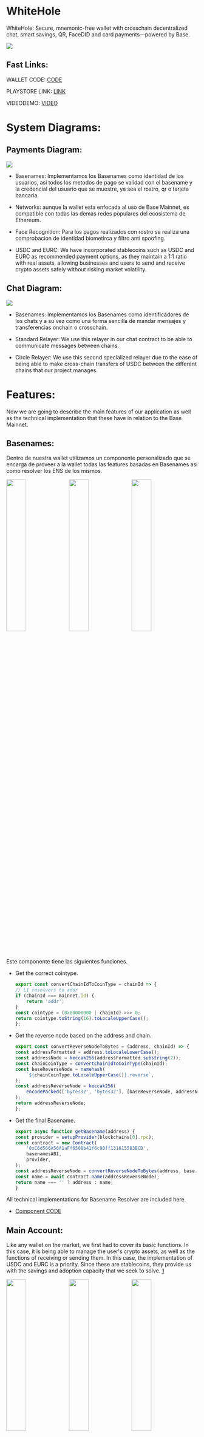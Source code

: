 # WhiteHole
 
WhiteHole: Secure, mnemonic-free wallet with crosschain decentralized chat, smart savings, QR, FaceDID and card payments—powered by Base.

<img src="./Images/featuredWH.png">

## Fast Links:

WALLET CODE: [CODE](./WhiteHole%20RN/)

PLAYSTORE LINK: [LINK](https://play.google.com/store/apps/details?id=com.altaga.whitehole.base)

VIDEODEMO: [VIDEO]()

# System Diagrams:

## Payments Diagram:

<img src="./Images/Payments.drawio.png">

- Basenames: Implementamos los Basenames como identidad de los usuarios, asi todos los metodos de pago se validad con el basename y la credencial del usuario que se muestre, ya sea el rostro, qr o tarjeta bancaria.

- Networks: aunque la wallet esta enfocada al uso de Base Mainnet, es compatible con todas las demas redes populares del ecosistema de Ethereum.

- Face Recognition: Para los pagos realizados con rostro se realiza una comprobacion de identidad biometirca y filtro anti spoofing.

- USDC and EURC: We have incorporated stablecoins such as USDC and EURC as recommended payment options, as they maintain a 1:1 ratio with real assets, allowing businesses and users to send and receive crypto assets safely without risking market volatility.

## Chat Diagram:

<img src="./Images/chat.drawio.png">

- Basenames: Implementamos los Basenames como identificadores de los chats y a su vez como una forma sencilla de mandar mensajes y transferencias onchain o crosschain.

- Standard Relayer: We use this relayer in our chat contract to be able to communicate messages between chains.

- Circle Relayer: We use this second specialized relayer due to the ease of being able to make cross-chain transfers of USDC between the different chains that our project manages.

# Features:

Now we are going to describe the main features of our application as well as the technical implementation that these have in relation to the Base Mainnet.

## Basenames:

Dentro de nuestra wallet utilizamos un componente personalizado que se encarga de proveer a la wallet todas las features basadas en Basenames asi como resolver los ENS de los mismos.

<img src="./Images/base1.jpg" width="32%"> <img src="./Images/base2.jpg" width="32%"> <img src="./Images/base3.jpg" width="32%">

Este componente tiene las siguientes funciones.

- Get the correct cointype.

    ```javascript
    export const convertChainIdToCoinType = chainId => {
    // L1 resolvers to addr
    if (chainId === mainnet.id) {
        return 'addr';
    }
    const cointype = (0x80000000 | chainId) >>> 0;
    return cointype.toString(16).toLocaleUpperCase();
    };
    ```
- Get the reverse node based on the address and chain.

    ```javascript
    export const convertReverseNodeToBytes = (address, chainId) => {
    const addressFormatted = address.toLocaleLowerCase();
    const addressNode = keccak256(addressFormatted.substring(2));
    const chainCoinType = convertChainIdToCoinType(chainId);
    const baseReverseNode = namehash(
        `${chainCoinType.toLocaleUpperCase()}.reverse`,
    );
    const addressReverseNode = keccak256(
        encodePacked(['bytes32', 'bytes32'], [baseReverseNode, addressNode]),
    );
    return addressReverseNode;
    };
    ```

- Get the final Basename.

    ```javascript
    export async function getBasename(address) {
    const provider = setupProvider(blockchains[0].rpc);
    const contract = new Contract(
        '0xC6d566A56A1aFf6508b41f6c90ff131615583BCD',
        basenamesABI,
        provider,
    );
    const addressReverseNode = convertReverseNodeToBytes(address, base.id);
    const name = await contract.name(addressReverseNode);
    return name === '' ? address : name;
    }
    ```

All technical implementations for Basename Resolver are included here.
- [Component CODE](./WhiteHole%20RN/src/components/baseName.js)

## Main Account:

Like any wallet on the market, we first had to cover its basic functions. In this case, it is being able to manage the user's crypto assets, as well as the functions of receiving or sending them. In this case, the implementation of USDC and EURC is a priority. Since these are stablecoins, they provide us with the savings and adoption capacity that we seek to solve. [1](#references)

<img src="./Images/main1.jpg" width="32%"> <img src="./Images/main2.jpg" width="32%"> <img src="./Images/main3.jpg" width="32%">

All technical implementations for main wallet are included here.

- [TAB CODE](./WhiteHole%20RN/src/screens/main/tabs/tab1.js)

###  Wallets:

All assets held by this wallet are fully available to the user, however not the private keys, these are controlled by the Developer Controlled Wallets platform and all the transactions that we want to invoke using this method are controlled from our API in [Google Cloud](./Cloud/). Since the Main wallet can perform transfers of Native tokens and ERC20 Tokens we need the following 2 functions for this.

- Transfer Native Token.

      const transaction = {
          amount: [amount],
          destinationAddress,
          walletId,
          blockchain: blockchains[req.body.chain],
      };
      let response = await circleDeveloperSdk.createTransaction({
          ...transaction,
          fee: {
          type: "level",
          config: {
              feeLevel: "MEDIUM",
          },
          },
      });

- Transfer ERC20 Tokens:

      const interface = new ethers.utils.Interface(abiERC20);
      const transaction = interface.encodeFunctionData("transfer", [
          destinationAddress,
          ethers.utils.parseUnits(amount, token.decimals),
      ]);
      let response = await circleDeveloperSdk.createContractExecutionTransaction({
          walletId,
          callData: transaction,
          contractAddress: token.address,
          fee: {
          type: "level",
          config: {
              feeLevel: "MEDIUM",
          },
          },
      });

All technical implementations for transactions are included here.

- [CLOUD TRANSFER](./Cloud/createTransfer/index.js)

### Batch Balances:

Part of our wallet's UI/UX relies on being able to get the balance of multiple tokens at the same time. However, making the call to all of these contracts at the same time can be time-consuming, so we made a contract that is able to make a batch call of all the ERC20 Tokens we want in a single RPC call. This was deployed to each of the chains supported by the platform and the rest via Remix.

```javascript
function batchBalanceOf(
    address _owner,
    address[] memory _tokenAddresses
) public view returns (uint256[] memory) {
    // Initialize an array to store balances for each token
    uint256[] memory balances = new uint256[](_tokenAddresses.length);

    // Loop through each token address and fetch the balance for _owner
    for (uint256 i = 0; i < _tokenAddresses.length; i++) {
        balances[i] = ERC20(_tokenAddresses[i]).balanceOf(_owner);
    }

    // Return the array of balances
    return balances;
}
```

All technical implementations for this contract are included here.

- [BATCH BALANCES](./Contracts/BatchBalances.sol)

## Smart Savings:

One of the missions of our application is to encourage constant savings, this is normally done through financial education and good consumption habits. However, we go one step further, we make small savings in each purchase and transaction that the user makes.

<img src="./Images/savings2.jpg" width="32%"> <img src="./Images/savings1.jpg" width="32%"> <img src="./Images/savings3.jpg" width="32%">

The savings account has a couple of customizable functions.

- Activate Savings: This switch allows you to turn the savings account on and off, so that the user can stop attaching savings transactions to each purchase.

- Savings Period: This drop-down menu allows the user to set a savings goal, whether daily, weekly, monthly or yearly. NOTE: For now it is possible to change it without limitations, but we do not want the user to be able to remove the fixed date of their savings until the deadline is met.

- Savings Protocol: This drop-down menu gives us two options, percentage savings, which will take the percentage that we configure in each purchase or smart savings.

All technical implementations for savings wallet are included here.

- [TAB CODE](./WhiteHole%20RN/src/screens/main/tabs/tab2.js)

### Savings Protocol:

- Balanced Protocol, this protocol performs a weighted rounding according to the amount to be paid in the transaction, so that the larger the transaction, the greater the savings, in order not to affect the user. And this is the function code:

    ``` javascript
    export function balancedSavingToken(number, usd1, usd2) {
        const balance = number * usd1;
        let amount = 0;
        if (balance <= 1) {
            amount = 1;
        } else if (balance > 1 && balance <= 10) {
            amount = Math.ceil(balance);
        } else if (balance > 10 && balance <= 100) {
            const intBalance = parseInt(balance, 10);
            const value = parseInt(Math.round(intBalance).toString().slice(-2), 10);
            let unit = parseInt(Math.round(intBalance).toString().slice(-1), 10);
            let decimal = parseInt(Math.round(intBalance).toString().slice(-2, -1), 10);
            if (unit < 5) {
            unit = '5';
            decimal = decimal.toString();
            } else {
            unit = '0';
            decimal = (decimal + 1).toString();
            }
            amount = intBalance - value + parseInt(decimal + unit, 10);
        } else if (balance > 100) {
            const intBalance = parseInt(Math.floor(balance / 10), 10);
            amount = (intBalance + 1) * 10;
        }
        return new Decimal(amount).sub(new Decimal(balance)).div(usd2).toNumber();
    }
    ```

- Percentage protocol, unlike the previous protocol, this one aims to always save a percentage selected in the UI.

    ``` javascript
    export function percentageSaving(number, percentage) {
        return number * (percentage / 100);
    }
    ```

All technical implementations for savings protocols are included here.

- [SAVINGS PROTOCOLS](./WhiteHole%20RN/src/utils/utils.js)

## Web3 Card:

Part of people's daily adoption of crypto is being able to use it in the same way they use their cell phone or card to make payments, but without neglecting the security and decentralization of crypto. [2](#references)

<img src="./Images/card2.jpg" width="32%"> <img src="./Images/card3.jpg" width="32%"> <img src="./Images/card1.jpg" width="32%">

### Contactless Payment:

Payment cards are not just a traditional NFC chip, in fact they are more like small computers with installed programs, which run in milliseconds at the time the chip is being scanned. [3](#references)

<img src="./Images/emv1.jpg" width="100%">

So we implemented this card reading to be able to read the sensitive data of the payment cards and with this be able to generate a virtual card that could be used for crypto payments.

All technical implementations for this feature are included here.

- [READ CARD CODE](./WhiteHole%20RN/src/screens/main/components/readCard.js)

#### Card Payment Example:

The merchant can easily execute a payment by opening the payment tab. The payment is the same as making a payment at any current POS, simply by entering the amount in dollars, swiping the card and either the customer or the merchant selecting the token they wish to pay with.

NOTE: We place stablecoins such as USDC and EURC as the first options whenever a payment is made since the purpose of the project is for these to be used preferentially.

<img src="./Images/cardpos1.jpg" width="32%"> <img src="./Images/cardpos2.jpg" width="32%"> <img src="./Images/cardpos3.jpg" width="32%">

Finally, once the token to pay has been selected, we can see the status in the mainnet explorer, if the hardware allows it, print the receipt for the customer or return to the main menu to make another payment.

<img src="./Images/cardpos4.jpg" width="32%"> <img src="./Images/cardpos5.jpg" width="32%"> <img src="./Images/cardpos6.jpg" width="32%">

All technical implementations for transactions are included here.

- [TAB CODE](./WhiteHole%20RN/src/screens/paymentWallet/paymentWallet.js)
- [READ CARD CODE](./WhiteHole%20RN/src/screens/main/components/readCard.js)
- [CLOUD TRANSFER](./Cloud/createTransfer/index.js)

## FaceDID and QR:

Parte de la inovacion de los pagos con crypto es la capacidad de mejorar la accesibilidad, al ser sistemas decentralizados, esto nos deja la posibilidad de realizar pagos mediante el rostro o un QR de forma muy sencilla y segura.

<img src="./Images/face1.jpg" width="32%"> <img src="./Images/face2.jpg" width="32%"> <img src="./Images/face3.jpg" width="32%">

#### Payment Example:

The merchant can easily execute a payment by opening the payment tab. The payment is the same as making a payment at any current POS, simply by entering the amount in dollars, select QR or FaceDID.

NOTE: We place stablecoins such as USDC and EURC as the first options whenever a payment is made since the purpose of the project is for these to be used preferentially.

<img src="./Images/facepos1.jpg" width="32%"> <img src="./Images/facepos2.jpg" width="32%"> <img src="./Images/facepos3.jpg" width="32%">

Finally, once the token to pay has been selected, we can see the status in the mainnet explorer, if the hardware allows it, print the receipt for the customer or return to the main menu to make another payment.

<img src="./Images/facepos4.jpg" width="32%"> <img src="./Images/facepos5.jpg" width="32%"> <img src="./Images/facepos6.jpg" width="32%">

All technical implementations for transactions are included here.

- [TAB CODE](./WhiteHole%20RN/src/screens/paymentWallet/paymentWallet.js)
- [READ QR CODE](./WhiteHole%20RN/src/screens/paymentWallet/components/camQR.js)
- [READ FaceDID Code](./WhiteHole%20RN/src/screens/paymentWallet/components/cam.js)
- [CLOUD TRANSFER](./Cloud/createTransfer/index.js)

## MultiChainChat:

The last but not least important part of our project was the development of a cross-chain chat which allows users (with basename) to send messages in a completely decentralized way and with the certainty that the communication between them is completely encrypted and secure. In addition to the ability to make USDC transfers either on the same chain or crosschain (CCTP). This feature allows us to increase the adoption and use of crypto since today there are already alternatives to do this in TradFi such as, CODI, Venmo or WeChat Pay. [4](#references)

<img src="./Images/chat1.jpg" width="32%"> <img src="./Images/chat2.jpg" width="32%">

All code was developed using the Foundry tool.

[ENVIRONMENT](./multichain-chat/)

### Send and Receive Messages:

All messages going from one chain to another use the Standard Relayer to send cross-chain information. This is implemented in our MultiChainChat.sol contract in the following functions.

- Send Crosschain Message: (Origin Chain)

      function sendMessage(
          uint16 targetChain,
          address targetAddress,
          uint256 _GAS_LIMIT,
          // Chat Data
          address to,
          string memory messFrom,
          string memory messTo,
          string memory iv,
          uint256 amount
      ) external payable {
          uint256 cost = quoteCrossChainCost(targetChain, _GAS_LIMIT); // Dynamically calculate the cross-chain cost
          require(
              msg.value >= cost,
              "Insufficient funds for cross-chain delivery"
          );
          wormholeRelayer.sendPayloadToEvm{value: cost}(
              targetChain,
              targetAddress,
              abi.encode(
                  wormholeChainId,
                  targetChain,
                  msg.sender,
                  to,
                  messFrom,
                  messTo,
                  iv,
                  amount,
                  block.timestamp
              ),
              0, // No receiver value needed
              _GAS_LIMIT // Gas limit for the transaction
          );
      }

- Receive Message: (Target Chain)

      function receiveWormholeMessages(
        bytes memory payload,
        bytes[] memory, // additional VAAs (optional, not needed here)
        bytes32 sourceAddress,
        uint16 sourceChain,
        bytes32 // delivery hash
      ) public payable override isRegisteredSender(sourceChain, sourceAddress) {
        require(
            msg.sender == address(wormholeRelayer),
            "Only the Wormhole relayer can call this function"
        );
        // Decode the payload to extract the message
        (
            uint16 fromChainId,
            uint16 toChainId,
            address from,
            address to,
            string memory messFrom,
            string memory messTo,
            string memory iv,
            uint256 amount,
            uint256 blocktime
        ) = abi.decode(
                payload,
                (uint16, uint16, address, address, string, string, string, uint256, uint256)
            );
        // Setup Struct
        Message memory message = Message(
            fromChainId,
            toChainId,
            from,
            to,
            messFrom,
            messTo,
            iv,
            amount,
            blocktime
        );
        // Add Message to Chat
        addMessageWormhole(message);

        // Example use of sourceChain for logging
        if (sourceChain != 0) {
            emit SourceChainLogged(sourceChain);
        }

        // Emit an event with the received message
        emit MessageReceived(message.iv);
      }

All technical implementations for this contract are included here.

- [MultiChainChat](./Contracts/MultiChainChat.sol)

### UI/UX:

Although this process may seem somewhat complicated, for the user it is as simple as choosing the source chain, the target chain, the amount to send and pressing the send button.

<img src="./Images/chat3.jpg" width="32%"> <img src="./Images/chat4.jpg" width="32%">

# References:

1. https://cointelegraph.com/news/stablecoin-issuer-circle-partners-sony-blockchain-lab-usdc-expansion
2. https://www.triple-a.io/cryptocurrency-ownership-data
3. https://medium.com/@androidcrypto/talk-to-your-credit-card-android-nfc-java-d782ff19fc4a
4. https://stripe.com/en-mx/resources/more/text-to-pay-101-what-it-is-how-it-works-and-how-to-implement-it
